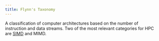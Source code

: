 ```yaml
---
title: Flynn's Taxonomy
---
```


A classification of computer architectures based on the number of instruction and data streams. Two of the most relevant categories for HPC are [SIMD](/high-performance-computing/simd-single-instruction-multiple-data) and MIMD.